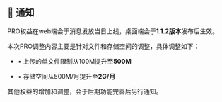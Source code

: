 ## 📢 通知

PRO权益在web端会于消息发放当日上线，桌面端会于**1.1.2版本**发布后生效。

本次PRO调整内容主要是针对文件和存储空间的调整，具体调整如下：

-   • 上传的单文件限制从100M提升至**500M**
    
-   • 存储空间从500M/月提升至**2G/月**
    

其他权益的增加和调整，会于后期功能完善后另行通知。